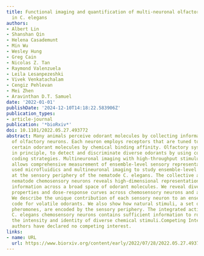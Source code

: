 ```yaml
---
title: Functional imaging and quantification of multi-neuronal olfactory responses
  in C. elegans
authors:
- Albert Lin
- Shanshan Qin
- Helena Casademunt
- Min Wu
- Wesley Hung
- Greg Cain
- Nicolas Z. Tan
- Raymond Valenzuela
- Leila Lesanpezeshki
- Vivek Venkatachalam
- Cengiz Pehlevan
- Mei Zhen
- Aravinthan D.T. Samuel
date: '2022-01-01'
publishDate: '2024-12-10T14:18:22.583906Z'
publication_types:
- article-journal
publication: '*bioRxiv*'
doi: 10.1101/2022.05.27.493772
abstract: Many animals perceive odorant molecules by collecting information from ensembles
  of olfactory neurons. Each neuron employs receptors that are tuned to recognize
  certain odorant molecules by chemical binding affinity. Olfactory systems are able,
  in principle, to detect and discriminate diverse odorants by using combinatorial
  coding strategies. Multineuronal imaging with high-throughput stimulus delivery
  allows comprehensive measurement of ensemble-level sensory representations. We have
  used microfluidics and multineuronal imaging to study ensemble-level olfactory representations
  at the sensory periphery of the nematode C. elegans. The collective activity of
  nematode chemosensory neurons reveals high-dimensional representations of olfactory
  information across a broad space of odorant molecules. We reveal diverse tuning
  properties and dose-response curves across chemosensory neurons and across odorants.
  We describe the unique contribution of each sensory neuron to an ensemble-level
  code for volatile odorants. We also show how natural stimuli, a set of nematode
  pheromones, are encoded by the sensory periphery. The integrated activity of the
  C. elegans chemosensory neurons contains sufficient information to robustly encode
  the intensity and identity of diverse chemical stimuli.Competing Interest StatementThe
  authors have declared no competing interest.
links:
- name: URL
  url: https://www.biorxiv.org/content/early/2022/07/28/2022.05.27.493772
---
```

